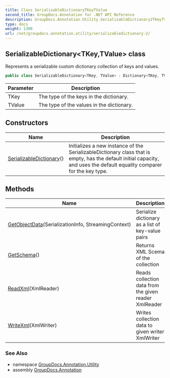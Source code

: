 ```yaml
---
title: Class SerializableDictionaryTKeyTValue
second_title: GroupDocs.Annotation for .NET API Reference
description: GroupDocs.Annotation.Utility.SerializableDictionary2TKeyTValue class. Represents a serializable custom dictionary collection of keys and values
type: docs
weight: 1300
url: /net/groupdocs.annotation.utility/serializabledictionary-2/
---
```

## SerializableDictionary&lt;TKey,TValue&gt; class

Represents a serializable custom dictionary collection of keys and values.

```csharp
public class SerializableDictionary<TKey, TValue> : Dictionary<TKey, TValue>, IXmlSerializable
```

| Parameter | Description |
| --- | --- |
| TKey | The type of the keys in the dictionary. |
| TValue | The type of the values in the dictionary. |

## Constructors

| Name | Description |
| --- | --- |
| [SerializableDictionary](serializabledictionary/)() | Initializes a new instance of the SerializableDictionary class that is empty, has the default initial capacity, and uses the default equality comparer for the key type. |

## Methods

| Name | Description |
| --- | --- |
| [GetObjectData](../../groupdocs.annotation.utility/serializabledictionary-2/getobjectdata/#getobjectdata)(SerializationInfo, StreamingContext) | Serialize dictionary as a list of key-value pairs |
| [GetSchema](../../groupdocs.annotation.utility/serializabledictionary-2/getschema/)() | Returns XML Scema of the collection |
| [ReadXml](../../groupdocs.annotation.utility/serializabledictionary-2/readxml/)(XmlReader) | Reads collection data from the given reader XmlReader |
| [WriteXml](../../groupdocs.annotation.utility/serializabledictionary-2/writexml/)(XmlWriter) | Writes collection data to given writer XmlWriter |

### See Also

* namespace [GroupDocs.Annotation.Utility](../../groupdocs.annotation.utility/)
* assembly [GroupDocs.Annotation](../../)


